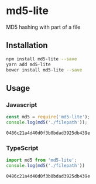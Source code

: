 # md5-lite
MD5 hashing with part of a file

## Installation 
```sh
npm install md5-lite --save
yarn add md5-lite
bower install md5-lite --save
```
## Usage

### Javascript
```javascript
const md5 = require('md5-lite');
console.log(md5('./filepath'));
```
```sh
0486c21a4d40d0f3b0bdad3925db439e
```

### TypeScript
```typescript
import md5 from 'md5-lite';
console.log(md5('./filepath'))
```
```sh
0486c21a4d40d0f3b0bdad3925db439e
```
